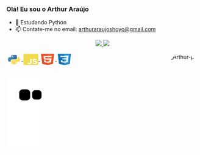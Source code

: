 ### Olá! Eu sou o Arthur Araújo


- 🌱 Estudando Python
- 📫 Contate-me no email: arthuraraujoshoyo@gmail.com 

<div align="center">
  <a href="https://github.com/ArthurShoyo">
  <img height="100em" src="https://github-readme-stats.vercel.app/api?username=ArthurShoyo&show_icons=true&theme=radical&include_all_commits=true&count_private=true"/>
  <img height="100em" src="https://github-readme-stats.vercel.app/api/top-langs/?username=ArthurShoyo&layout=compact&langs_count=7&theme=synthwave"/>
</div>

<div style="display: inline_block"><br>
  <img align="center" alt="Arthur-Python" height="30" width="40" src="https://raw.githubusercontent.com/devicons/devicon/master/icons/python/python-original.svg">
  <img align="center" alt="Arthur-Js" height="30" width="40" src="https://raw.githubusercontent.com/devicons/devicon/master/icons/javascript/javascript-plain.svg">
  <img align="center" alt="Arthur-HTML" height="30" width="40" src="https://raw.githubusercontent.com/devicons/devicon/master/icons/html5/html5-original.svg">
  <img align="center" alt="Arthur-CSS" height="30" width="40" src="https://raw.githubusercontent.com/devicons/devicon/master/icons/css3/css3-original.svg">
  <img align="right" alt="Arthur-pic" height="150" style="border-radius:50px;" src="http://pm1.narvii.com/6759/ebb67c834ddbc8eef437687655892a093c9394d0v2_00.jpg">
</div>

##

![snake gif](https://github.com/ArthurShoyo/ArthurShoyo/blob/output/github-contribution-grid-snake.svg)

